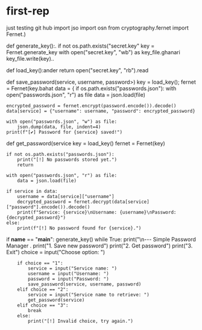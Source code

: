 # first-rep
just testing git hub
import jso
import osn
from cryptography.fernet import Fernet.)

def generate_key():.
    if not os.path.exists("secret.key"
        key = Fernet.generate_key 
        with open("secret.key", "wb") as key_file.ghanari
            key_file.write(key)..

def load_key():ander
    return open("secret.key", "rb").read

def save_password(service, username, password>)
    key = load_key();
    fernet = Fernet(key.bahat
    data = {
    if os.path.exists("passwords.json"):
        with open("passwords.json", "r") as file
            data = json.load(file)

    encrypted_password = fernet.encrypt(password.encode()).decode()
    data[service] = {"username": username, "password": encrypted_password}

    with open("passwords.json", "w") as file:
        json.dump(data, file, indent=4)
    print(f"[✔] Password for {service} saved!")

def get_password(service
    key = load_key()
    fernet = Fernet(key)

    if not os.path.exists("passwords.json"):
        print("[!] No passwords stored yet.")
        return

    with open("passwords.json", "r") as file:
        data = json.load(file)

    if service in data:
        username = data[service]["username"]
        decrypted_password = fernet.decrypt(data[service]["password"].encode()).decode()
        print(f"Service: {service}\nUsername: {username}\nPassword: {decrypted_password}")
    else:
        print(f"[!] No password found for {service}.")

if __name__ == "__main__":
    generate_key()
    while True:
        print("\n--- Simple Password Manager .
        print("1. Save new password")
        print("2. Get password")
        print("3. Exit")
        choice = input("Choose  option: ")

        if choice == "1":
            service = input("Service name: ")
            username = input("Username: ")
            password = input("Password: ")
            save_password(service, username, password)
        elif choice == "2":
            service = input("Service name to retrieve: ")
            get_password(service)
        elif choice == "3":
            break
        else:
            print("[!] Invalid choice, try again.")
